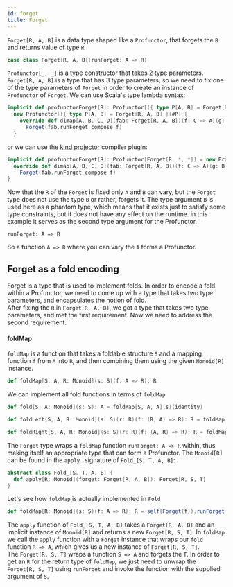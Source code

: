 ```yaml
---
id: forget
title: Forget
---
```


`Forget[R, A, B]` is a data type shaped like a `Profunctor`, that forgets the `B` and returns value of type `R`

```scala
case class Forget[R, A, B](runForget: A => R)
```

`Profunctor[_, _]` is a type constructor that takes 2 type parameters. `Forget[R, A, B]` is a type that has 3 type parameters, so we need
to fix one of the type parameters of `Forget` in order to create an instance of `Profunctor` of `Forget`. We can use Scala's type lambda syntax:

```scala
implicit def profunctorForget[R]: Profunctor[({ type P[A, B] = Forget[R, A, B] })#P] = 
  new Profunctor[({ type P[A, B] = Forget[R, A, B] })#P] {
    override def dimap[A, B, C, D](fab: Forget[R, A, B])(f: C => A)(g: B => D): Forget[R, C, D] =
      Forget(fab.runForget compose f)
  }
```

or we can use the <a href="https://github.com/typelevel/kind-projector" target="_blank">kind projector</a> compiler plugin:

```scala
implicit def profunctorForget[R]: Profunctor[Forget[R, *, *]] = new Profunctor[Forget[R, *, *]] {
  override def dimap[A, B, C, D](fab: Forget[R, A, B])(f: C => A)(g: B => D): Forget[R, C, D] =
    Forget(fab.runForget compose f)
}
```

Now that the `R` of the `Forget` is fixed only `A` and `B` can vary, but the `Forget` type does not use the type `B` or rather, 
forgets it. The type argument `B` is used here as a phantom type, which means that it exists just to
satisfy some type constraints, but it does not have any effect on the runtime. in this example it serves as the second type argument for the Profunctor.

 
```
runForget: A => R
```

So a function `A => R` where you can vary the `A` forms a Profunctor.

## Forget as a fold encoding

Forget is a type that is used to implement folds. In order to encode a fold within a Profunctor, we need to come up with a type 
that takes two type parameters, and encapsulates the notion of fold.<br/>
After fixing the `R` in `Forget[R, A, B]`, we got a type that takes two type parameters, and met the first requirement. Now we need 
to address the second requirement.<br/> 

#### foldMap

`foldMap` is a function that takes a foldable structure `S` and a mapping function `f` from `A` into `R`, and then
combining them using the given `Monoid[R]` instance.
                                
```scala
def foldMap[S, A, R: Monoid](s: S)(f: A => R): R
```

We can implement all fold functions in terms of `foldMap` 

```scala
def fold[S, A: Monoid](s: S): A = foldMap[S, A, A](s)(identity)

def foldLeft[S, A, R: Monoid](s: S)(r: R)(f: (R, A) => R): R = foldMap[S, A, R](s)(f(r, _))

def foldRight[S, A, R: Monoid](s: S)(r: R)(f: (A, R) => R): R = foldMap[S, A, R](s)(f(_, r))
```

The `Forget` type wraps a `foldMap` function `runForget: A => R` within, thus making itself an appropriate
type that can form a Profunctor. The `Monoid[R]` can be found in the `apply ` signature of `Fold_[S, T, A, B]`:

```scala
abstract class Fold_[S, T, A, B] {
  def apply[R: Monoid](forget: Forget[R, A, B]): Forget[R, S, T]
}
```

Let's see how `foldMap` is actually implemented in `Fold`

```scala
def foldMap[R: Monoid](s: S)(f: A => R): R = self(Forget(f)).runForget(s)
```

The `apply` function of `Fold_[S, T, A, B]` takes a `Forget[R, A, B]` and an implicit instance of `Monoid[R]` and returns
a new `Forget[R, S, T]`. In `foldMap` we call the `apply` function with a `Forget` instance that wraps our `fold` function `R => A`, which gives us a new instance of `Forget[R, S, T]`.<br/>
The `Forget[R, S, T]` wraps a function `S => A` and forgets the `T`. In order to get an `R` for the return type of `foldMap`, we just need to 
unwrap the `Forget[R, S, T]` using `runForget` and invoke the function with the supplied argument of `S`.





